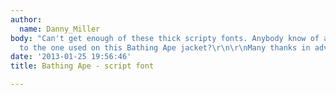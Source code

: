 ```yaml
---
author:
  name: Danny_Miller
body: "Can't get enough of these thick scripty fonts. Anybody know of a font similar
  to the one used on this Bathing Ape jacket?\r\n\r\nMany thanks in advance,\r\nDanny[img:sites/default/files/old-images/tumblr_mh64ssRPAi1qd7hw9o1_500_4728.jpeg]"
date: '2013-01-25 19:56:46'
title: Bathing Ape - script font

---
```

